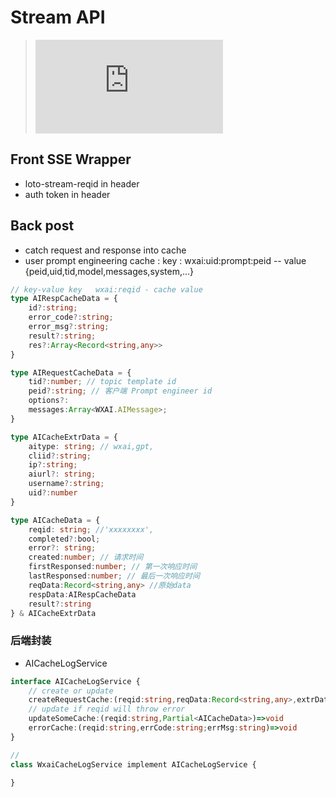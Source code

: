 # Stream API 

> ![SSE_CLIENT](https://bj.chenenkou.com/jishu/119.html)

## Front SSE Wrapper 

- loto-stream-reqid in header 
- auth token in header

## Back post 

- catch request and response into cache
- user prompt engineering cache : key : wxai:uid:prompt:peid -- value {peid,uid,tid,model,messages,system,...}

```ts
// key-value key   wxai:reqid - cache value
type AIRespCacheData = {
    id?:string;
    error_code?:string;
    error_msg?:string;
    result?:string;
    res?:Array<Record<string,any>>
}

type AIRequestCacheData = {
    tid?:number; // topic template id
    peid?:string; // 客户端 Prompt engineer id
    options?:
    messages:Array<WXAI.AIMessage>;
}

type AICacheExtrData = {
    aitype: string; // wxai,gpt,
    cliid?:string;
    ip?:string;
    aiurl?: string;
    username?:string;
    uid?:number
}

type AICacheData = {
    reqid: string; //'xxxxxxxx',
    completed?:bool;
    error?: string;
    created:number; // 请求时间
    firstResponsed:number; // 第一次响应时间
    lastResponsed:number; // 最后一次响应时间
    reqData:Record<string,any> //原始data
    respData:AIRespCacheData
    result?:string
} & AICacheExtrData

```

### 后端封装

- AICacheLogService 

```ts
interface AICacheLogService {
    // create or update
    createRequestCache:(reqid:string,reqData:Record<string,any>,extrData?:AICacheExtrData)=>void;
    // update if reqid will throw error
    updateSomeCache:(reqid:string,Partial<AICacheData>)=>void
    errorCache:(reqid:string,errCode:string;errMsg:string)=>void
}

//
class WxaiCacheLogService implement AICacheLogService {

}

```